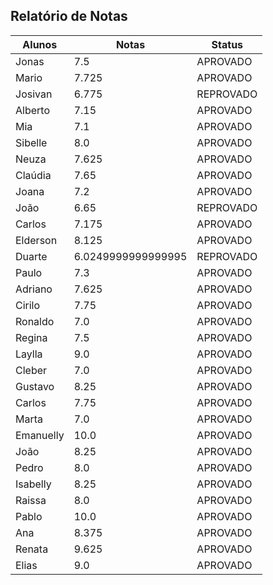 ## Relatório de Notas
| Alunos    | Notas | Status 
| -------- | ------- | ------- |
|Jonas|7.5|APROVADO
|Mario|7.725|APROVADO
|Josivan|6.775|REPROVADO
|Alberto|7.15|APROVADO
|Mia|7.1|APROVADO
|Sibelle|8.0|APROVADO
|Neuza|7.625|APROVADO
|Claúdia|7.65|APROVADO
|Joana|7.2|APROVADO
|João|6.65|REPROVADO
|Carlos|7.175|APROVADO
|Elderson|8.125|APROVADO
|Duarte|6.0249999999999995|REPROVADO
|Paulo|7.3|APROVADO
|Adriano|7.625|APROVADO
|Cirilo|7.75|APROVADO
|Ronaldo|7.0|APROVADO
|Regina|7.5|APROVADO
|Laylla|9.0|APROVADO
|Cleber|7.0|APROVADO
|Gustavo|8.25|APROVADO
|Carlos|7.75|APROVADO
|Marta|7.0|APROVADO
|Emanuelly|10.0|APROVADO
|João|8.25|APROVADO
|Pedro|8.0|APROVADO
|Isabelly|8.25|APROVADO
|Raissa|8.0|APROVADO
|Pablo|10.0|APROVADO
|Ana|8.375|APROVADO
|Renata|9.625|APROVADO
|Elias|9.0|APROVADO
